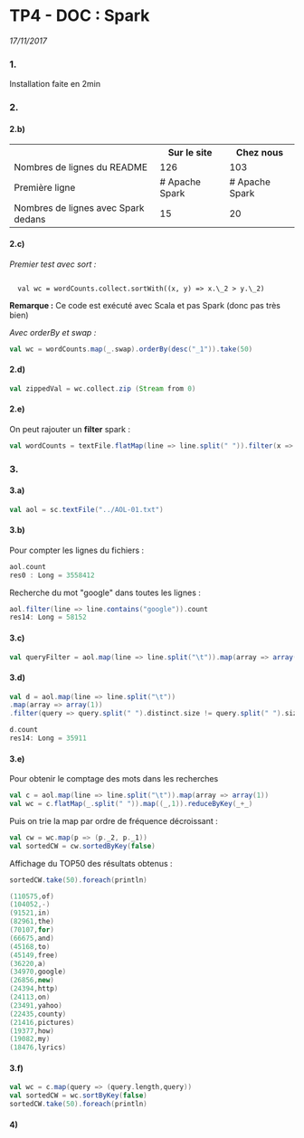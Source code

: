 # TP4 - DOC : Spark
_17/11/2017_

### 1.
Installation faite en 2min

### 2.
#### 2.b)
<table>
  <th></th>
  <th>Sur le site</th>
  <th>Chez nous</th>
  <tr>
    <td>Nombres de lignes du README</td>
    <td>126</td>
    <td>103</td>
  </tr>
  <tr>
    <td>Première ligne</td>
    <td># Apache Spark</td>
    <td># Apache Spark</td>
  </tr>
  <tr>
    <td>Nombres de lignes avec Spark dedans</td>
    <td>15</td>
    <td>20</td>
  </tr>
</table>

#### 2.c)
_Premier test avec sort :_

<code>
  val wc = wordCounts.collect.sortWith((x, y) => x.\_2 > y.\_2)
</code>

**Remarque :** Ce code est exécuté avec Scala et pas Spark (donc pas très bien)

_Avec orderBy et swap :_

``` scala
val wc = wordCounts.map(_.swap).orderBy(desc("_1")).take(50)
```

#### 2.d)
``` scala
val zippedVal = wc.collect.zip (Stream from 0)
```

#### 2.e)
On peut rajouter un **filter** spark :
``` scala
val wordCounts = textFile.flatMap(line => line.split(" ")).filter(x => !x.equals("")).groupByKey(identity)
```
### 3.
#### 3.a)
``` scala
val aol = sc.textFile("../AOL-01.txt")
```

#### 3.b)
Pour compter les lignes du fichiers :
``` scala
aol.count
res0 : Long = 3558412
```
Recherche du mot "google" dans toutes les lignes :
``` scala
aol.filter(line => line.contains("google")).count
res14: Long = 58152
```

#### 3.c)
``` scala
val queryFilter = aol.map(line => line.split("\t")).map(array => array(1))
```

#### 3.d)
``` scala
val d = aol.map(line => line.split("\t"))
.map(array => array(1))
.filter(query => query.split(" ").distinct.size != query.split(" ").size)

d.count
res14: Long = 35911
```

#### 3.e)
Pour obtenir le comptage des mots dans les recherches
``` scala
val c = aol.map(line => line.split("\t")).map(array => array(1))
val wc = c.flatMap(_.split(" ")).map((_,1)).reduceByKey(_+_)
```

Puis on trie la map par ordre de fréquence décroissant :
``` scala
val cw = wc.map(p => (p._2, p._1))
val sortedCW = cw.sortedByKey(false)
```
Affichage du TOP50 des résultats obtenus :
``` Scala
sortedCW.take(50).foreach(println)

(110575,of)
(104052,-)
(91521,in)
(82961,the)
(70107,for)
(66675,and)
(45168,to)
(45149,free)
(36220,a)
(34970,google)
(26856,new)
(24394,http)
(24113,on)
(23491,yahoo)
(22435,county)
(21416,pictures)
(19377,how)
(19082,my)
(18476,lyrics)
```

#### 3.f)
``` scala
val wc = c.map(query => (query.length,query))
val sortedCW = wc.sortByKey(false)
sortedCW.take(50).foreach(println)
```
#### 4)
